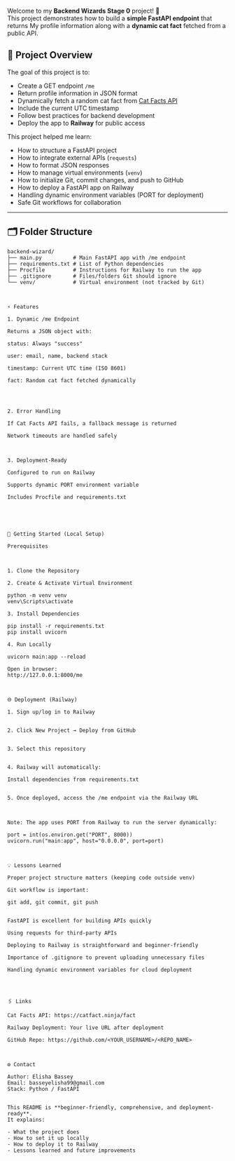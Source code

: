 Welcome to my **Backend Wizards Stage 0** project! 🎯  
This project demonstrates how to build a **simple FastAPI endpoint** that returns My profile information along with a **dynamic cat fact** fetched from a public API.


## 🧩 Project Overview

The goal of this project is to:

- Create a GET endpoint `/me`
- Return profile information in JSON format
- Dynamically fetch a random cat fact from [Cat Facts API](https://catfact.ninja/fact)
- Include the current UTC timestamp
- Follow best practices for backend development
- Deploy the app to **Railway** for public access

This project helped me learn:

- How to structure a FastAPI project
- How to integrate external APIs (`requests`)
- How to format JSON responses
- How to manage virtual environments (`venv`)
- How to initialize Git, commit changes, and push to GitHub
- How to deploy a FastAPI app on Railway
- Handling dynamic environment variables (PORT for deployment)
- Safe Git workflows for collaboration

---

## 🗂 Folder Structure

```text
backend-wizard/
├── main.py          # Main FastAPI app with /me endpoint
├── requirements.txt # List of Python dependencies
├── Procfile         # Instructions for Railway to run the app
├── .gitignore       # Files/folders Git should ignore
└── venv/            # Virtual environment (not tracked by Git)



⚡ Features

1. Dynamic /me Endpoint

Returns a JSON object with:

status: Always "success"

user: email, name, backend stack

timestamp: Current UTC time (ISO 8601)

fact: Random cat fact fetched dynamically




2. Error Handling

If Cat Facts API fails, a fallback message is returned

Network timeouts are handled safely



3. Deployment-Ready

Configured to run on Railway

Supports dynamic PORT environment variable

Includes Procfile and requirements.txt





🚀 Getting Started (Local Setup)

Prerequisites



1. Clone the Repository

2. Create & Activate Virtual Environment

python -m venv venv
venv\Scripts\activate

3. Install Dependencies

pip install -r requirements.txt
pip install uvicorn

4. Run Locally

uvicorn main:app --reload

Open in browser:
http://127.0.0.1:8000/me



🌐 Deployment (Railway)

1. Sign up/log in to Railway


2. Click New Project → Deploy from GitHub


3. Select this repository


4. Railway will automatically:

Install dependencies from requirements.txt


5. Once deployed, access the /me endpoint via the Railway URL



Note: The app uses PORT from Railway to run the server dynamically:

port = int(os.environ.get("PORT", 8000))
uvicorn.run("main:app", host="0.0.0.0", port=port)



💡 Lessons Learned

Proper project structure matters (keeping code outside venv)

Git workflow is important:

git add, git commit, git push


FastAPI is excellent for building APIs quickly

Using requests for third-party APIs

Deploying to Railway is straightforward and beginner-friendly

Importance of .gitignore to prevent uploading unnecessary files

Handling dynamic environment variables for cloud deployment




🖇️ Links

Cat Facts API: https://catfact.ninja/fact

Railway Deployment: Your live URL after deployment

GitHub Repo: https://github.com/<YOUR_USERNAME>/<REPO_NAME>



⚙️ Contact

Author: Elisha Bassey
Email: basseyelisha99@gmail.com
Stack: Python / FastAPI


This README is **beginner-friendly, comprehensive, and deployment-ready**.  
It explains:

- What the project does  
- How to set it up locally  
- How to deploy it to Railway  
- Lessons learned and future improvements  

